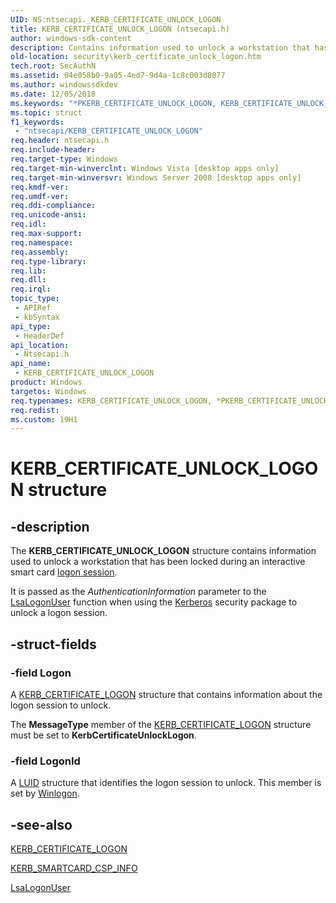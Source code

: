 ```yaml
---
UID: NS:ntsecapi._KERB_CERTIFICATE_UNLOCK_LOGON
title: KERB_CERTIFICATE_UNLOCK_LOGON (ntsecapi.h)
author: windows-sdk-content
description: Contains information used to unlock a workstation that has been locked during an interactive smart card logon session.
old-location: security\kerb_certificate_unlock_logon.htm
tech.root: SecAuthN
ms.assetid: 04e058b0-9a05-4ed7-9d4a-1c8c003d8077
ms.author: windowssdkdev
ms.date: 12/05/2018
ms.keywords: "*PKERB_CERTIFICATE_UNLOCK_LOGON, KERB_CERTIFICATE_UNLOCK_LOGON, KERB_CERTIFICATE_UNLOCK_LOGON structure [Security], PKERB_CERTIFICATE_UNLOCK_LOGON, PKERB_CERTIFICATE_UNLOCK_LOGON structure pointer [Security], ntsecapi/KERB_CERTIFICATE_UNLOCK_LOGON, ntsecapi/PKERB_CERTIFICATE_UNLOCK_LOGON, security.kerb_certificate_unlock_logon"
ms.topic: struct
f1_keywords: 
 - "ntsecapi/KERB_CERTIFICATE_UNLOCK_LOGON"
req.header: ntsecapi.h
req.include-header: 
req.target-type: Windows
req.target-min-winverclnt: Windows Vista [desktop apps only]
req.target-min-winversvr: Windows Server 2008 [desktop apps only]
req.kmdf-ver: 
req.umdf-ver: 
req.ddi-compliance: 
req.unicode-ansi: 
req.idl: 
req.max-support: 
req.namespace: 
req.assembly: 
req.type-library: 
req.lib: 
req.dll: 
req.irql: 
topic_type:
 - APIRef
 - kbSyntax
api_type:
 - HeaderDef
api_location:
 - Ntsecapi.h
api_name:
 - KERB_CERTIFICATE_UNLOCK_LOGON
product: Windows
targetos: Windows
req.typenames: KERB_CERTIFICATE_UNLOCK_LOGON, *PKERB_CERTIFICATE_UNLOCK_LOGON
req.redist: 
ms.custom: 19H1
---
```


# KERB_CERTIFICATE_UNLOCK_LOGON structure


## -description


The <b>KERB_CERTIFICATE_UNLOCK_LOGON</b> structure contains information used to unlock a workstation that has been locked during an interactive smart card <a href="https://docs.microsoft.com/windows/desktop/SecGloss/l-gly">logon session</a>.

It is passed as the <i>AuthenticationInformation</i> parameter to the 
<a href="https://docs.microsoft.com/windows/desktop/api/ntsecapi/nf-ntsecapi-lsalogonuser">LsaLogonUser</a> function when using the <a href="https://docs.microsoft.com/windows/desktop/SecAuthN/kerberos-ssp-ap">Kerberos</a> security package to unlock a logon session.


## -struct-fields




### -field Logon

A <a href="https://docs.microsoft.com/windows/desktop/api/ntsecapi/ns-ntsecapi-_kerb_certificate_logon">KERB_CERTIFICATE_LOGON</a> structure that contains information about the logon session to unlock.

The <b>MessageType</b> member of the <a href="https://docs.microsoft.com/windows/desktop/api/ntsecapi/ns-ntsecapi-_kerb_certificate_logon">KERB_CERTIFICATE_LOGON</a> structure must be set to <b>KerbCertificateUnlockLogon</b>.


### -field LogonId

A <a href="https://docs.microsoft.com/windows/desktop/api/winnt/ns-winnt-_luid">LUID</a> structure that identifies the logon session to unlock. This member is set by <a href="https://docs.microsoft.com/windows/desktop/SecAuthN/winlogon">Winlogon</a>.


## -see-also




<a href="https://docs.microsoft.com/windows/desktop/api/ntsecapi/ns-ntsecapi-_kerb_certificate_logon">KERB_CERTIFICATE_LOGON</a>



<a href="https://docs.microsoft.com/windows/desktop/SecAuthN/kerb-smartcard-csp-info">KERB_SMARTCARD_CSP_INFO</a>



<a href="https://docs.microsoft.com/windows/desktop/api/ntsecapi/nf-ntsecapi-lsalogonuser">LsaLogonUser</a>
 

 

